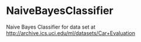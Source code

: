 NaiveBayesClassifier
====================

Naive Bayes Classifier for data set at http://archive.ics.uci.edu/ml/datasets/Car+Evaluation
